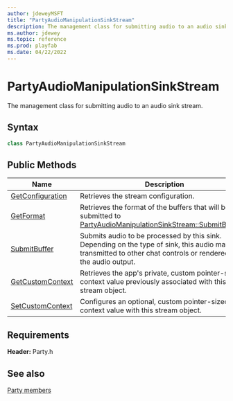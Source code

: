 ```yaml
---
author: jdeweyMSFT
title: "PartyAudioManipulationSinkStream"
description: The management class for submitting audio to an audio sink stream.
ms.author: jdewey
ms.topic: reference
ms.prod: playfab
ms.date: 04/22/2022
---
```


# PartyAudioManipulationSinkStream  

The management class for submitting audio to an audio sink stream.  

## Syntax  
  
```cpp  
class PartyAudioManipulationSinkStream  
```  
  
## Public Methods  
  
| Name | Description |  
| --- | --- |  
| [GetConfiguration](methods/partyaudiomanipulationsinkstream_getconfiguration.md) | Retrieves the stream configuration. |  
| [GetFormat](methods/partyaudiomanipulationsinkstream_getformat.md) | Retrieves the format of the buffers that will be submitted to [PartyAudioManipulationSinkStream::SubmitBuffer()](methods/partyaudiomanipulationsinkstream_submitbuffer.md). |  
| [SubmitBuffer](methods/partyaudiomanipulationsinkstream_submitbuffer.md) | Submits audio to be processed by this sink. Depending on the type of sink, this audio may be transmitted to other chat controls or rendered to the audio output. |  
| [GetCustomContext](methods/partyaudiomanipulationsinkstream_getcustomcontext.md) | Retrieves the app's private, custom pointer-sized context value previously associated with this stream object. |  
| [SetCustomContext](methods/partyaudiomanipulationsinkstream_setcustomcontext.md) | Configures an optional, custom pointer-sized context value with this stream object. |  

  
  
## Requirements  
  
**Header:** Party.h
  
## See also  
[Party members](../../party_members.md)  

  
  
  
